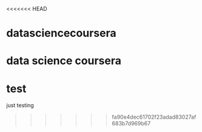 <<<<<<< HEAD
# datasciencecoursera
data science coursera
=======
# test
just testing
>>>>>>> fa90e4dec61702f23adad83027af683b7d969b67
